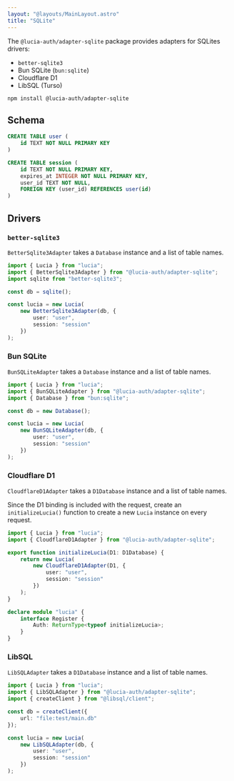 ```yaml
---
layout: "@layouts/MainLayout.astro"
title: "SQLite"
---
```


The `@lucia-auth/adapter-sqlite` package provides adapters for SQLites drivers:

- `better-sqlite3`
- Bun SQLite (`bun:sqlite`)
- Cloudflare D1
- LibSQL (Turso)

```
npm install @lucia-auth/adapter-sqlite
```

## Schema

```sql
CREATE TABLE user (
    id TEXT NOT NULL PRIMARY KEY
)

CREATE TABLE session (
    id TEXT NOT NULL PRIMARY KEY,
    expires_at INTEGER NOT NULL PRIMARY KEY,
    user_id TEXT NOT NULL,
    FOREIGN KEY (user_id) REFERENCES user(id)
)
```

## Drivers

### `better-sqlite3`

`BetterSqlite3Adapter` takes a `Database` instance and a list of table names.

```ts
import { Lucia } from "lucia";
import { BetterSqlite3Adapter } from "@lucia-auth/adapter-sqlite";
import sqlite from "better-sqlite3";

const db = sqlite();

const lucia = new Lucia(
	new BetterSqlite3Adapter(db, {
		user: "user",
		session: "session"
	})
);
```

### Bun SQLite

`BunSQLiteAdapter` takes a `Database` instance and a list of table names.

```ts
import { Lucia } from "lucia";
import { BunSQLiteAdapter } from "@lucia-auth/adapter-sqlite";
import { Database } from "bun:sqlite";

const db = new Database();

const lucia = new Lucia(
	new BunSQLiteAdapter(db, {
		user: "user",
		session: "session"
	})
);
```

### Cloudflare D1

`CloudflareD1Adapter` takes a `D1Database` instance and a list of table names.

Since the D1 binding is included with the request, create an `initializeLucia()` function to create a new `Lucia` instance on every request.

```ts
import { Lucia } from "lucia";
import { CloudflareD1Adapter } from "@lucia-auth/adapter-sqlite";

export function initializeLucia(D1: D1Database) {
	return new Lucia(
		new CloudflareD1Adapter(D1, {
			user: "user",
			session: "session"
		})
	);
}

declare module "lucia" {
	interface Register {
		Auth: ReturnType<typeof initializeLucia>;
	}
}
```

### LibSQL

`LibSQLAdapter` takes a `D1Database` instance and a list of table names.

```ts
import { Lucia } from "lucia";
import { LibSQLAdapter } from "@lucia-auth/adapter-sqlite";
import { createClient } from "@libsql/client";

const db = createClient({
	url: "file:test/main.db"
});

const lucia = new Lucia(
	new LibSQLAdapter(db, {
		user: "user",
		session: "session"
	})
);
```
